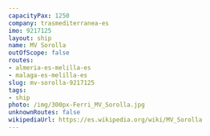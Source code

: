 ```yaml
---
capacityPax: 1250
company: trasmediterranea-es
imo: 9217125
layout: ship
name: MV Sorolla
outOfScope: false
routes:
- almeria-es-melilla-es
- malaga-es-melilla-es
slug: mv-sorolla-9217125
tags:
- ship
photo: /img/300px-Ferri_MV_Sorolla.jpg
unknownRoutes: false
wikipediaUrl: https://es.wikipedia.org/wiki/MV_Sorolla
---
```

